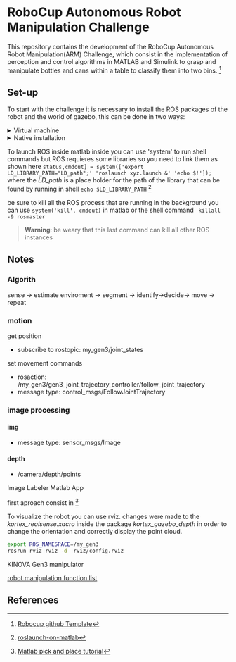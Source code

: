 # RoboCup Autonomous Robot Manipulation Challenge
This repository contains the development of the RoboCup Autonomous Robot Manipulation(ARM) Challenge, which consist in the implementation of perception and control algorithms in MATLAB and Simulink to grasp and manipulate bottles and cans within a table to classify them into two bins. [^template]


## Set-up
To start with the challenge it is necessary to install the ROS packages of the robot and the world of gazebo, this can be done in two ways:

<details close>
<summary>Virtual machine</summary>
If the configuration is done from Windows or you don't want to install ROS on Ubuntu (or other Linux distros), you can use the virtual machine provided by Robocup and Mathworks.

* VMWare
    1. Download the [VMWare Workstation](https://www.vmware.com/co/products/workstation-player/workstation-player-evaluation.html) version for your OS and install it. *Don't forget to select the use non comercial version when installing*.
    1. Download the [file](https://ssd.mathworks.com/supportfiles/ros/virtual_machines/v2/ros_melodic_dashing_gazebov9_linux_win_v3.zip) with the virtual machine and unzip.
    1. Finally, open the virtual machine and start it. When a window appears asking if you copied or moved the virtual machine, select *I copied it*.

* VirtualBox
    1. Download [Virtual Box](https://www.virtualbox.org/wiki/Downloads) version for your OS and install it (to use virtual box in full screen, install [Guest additions](https://www.virtualbox.org/manual/ch04.html).
    1. Follow the same step for VMWare.
    1. Set the network as NAT.
    1. Open the virtual machine and start it.
    
> For a complete installation guide, see [Mathworks page](https://la.mathworks.com/support/product/robotics/ros2-vm-installation-instructions-v4.html).

<p align="center">
    <img src="https://user-images.githubusercontent.com/30636259/163751315-c7d1fa6f-35cc-41d8-9890-12e9e77a1084.png" alt="vm" width="500px">
</p>

When the virtual machine is started, you can start ROS open the file **Example World 1.desktop** (or **Example World 2.desktop** to run the second world) in the *RoboCup Challenge* folder located in the desktop, or launch the nodes with the following commands:
```bash
cd ~
./start-robocup-example-world-1.sh # or ...world-2.sh
```
</details>


<details close>
<summary>Native installation</summary>
In order to use the host computer resources in a better way, it is possible to install ROS(melodic or noetic) and the necessary packages to run the challenge simulation.

1. Create a new ROS workspace or use a previous.
1. Clone [ros kortex](https://github.com/Kinovarobotics/ros_kortex) packages in the *src* folder:
    ```bash
    cd src
    git clone https://github.com/Kinovarobotics/ros_kortex -b kinetic-devel
    git reset --hard 6970f5b
    ```
    > It is necessary to clone the repository in the branch **kinetic-devel** and this version because the Robocup's packages are not compatible with the latest versions of this packages.
1. Remove packages that are not needed and can cause conflicts:
    ```bash
    rm -rfv !("kortex_control"|"kortex_description"|"kortex_gazebo") # Remove all packages except kortex_control, kortex_description and kortex_gazebo
    ```
1. Get the robocup packages from [virtual machine file](https://ssd.mathworks.com/supportfiles/ros/virtual_machines/v2/ros_melodic_dashing_gazebov9_linux_win_v3.zip). 
    1. Extract the file.
    1. Download and install [VMWare Workstation](https://www.vmware.com/co/products/workstation-player/workstation-player-evaluation.html).
    1. Open the virtual machine and sharing the files between host and guess, or use `vmware-mount`
        ```bash
        sudo mkdir /mnt/vmdkfile
        sudo vmware-mount <vm_folder_path>/ros_melodic_dashing_gazebov9.vmdk 1 /mnt/vmdkfile/
        ```
        > Don't forget shutdown the virtual machine (do not suspend it) and have `libaio` or `libaio1` installed.
    1. Copy the following folders from `mnt/vmdkfile/home/user/catkin_ws/src` to the *src* folder in your *ROS workspace*.
        * kortex_gazebo_camera
        * **kortex_gazebo_depth**
    1. Unmount the *.vmdk file*
        ```bash
        sudo vmware-mount -X
        sudo rm -rf /mnt/vmdkfile
        ```
1. Install all the necessary dependencies with the next command:
    ```bash
    rosdep install --from-paths src --ignore-src -y
    ```
1. Build the packages (`catkin build` if use *catkin tools*).  
    > Don't forget source the *devel/setup.bash* file in the *ROS workspace*.
1. Run the launch file with the following command:
    ```bash
    roslaunch kortex_gazebo_depth pickplace.launch world:=RoboCup_1.world # or RoboCup_2.world
    ```
    > If you have ROS noetic, you probably have problems with `--in-order` option in xacro when run the launch file, to fix it remove `--in-order` option in the line 40 of pickplace.launch in the *kortex_gazebo_depth* package.

<p align="center">
    <img src="https://user-images.githubusercontent.com/30636259/163854442-007a01d1-0c22-4884-a281-2e49dac8aa2f.png" alt="native roslaunch" width="700px">
</p>
</details>


To launch ROS inside matlab  inside you can use 'system' to run shell commands but ROS requieres some libraries so you need to link them as shown here `status,cmdout] = system(['export LD_LIBRARY_PATH="LD_path";' 'roslaunch xyz.launch &' 'echo $!']);` where the *LD_path* is a place holder for the path of the library that can be found by running in shell `echo $LD_LIBRARY_PATH` [^rosMatlab]

be sure to kill all the ROS process that are running in the background you can use `system('kill', cmdout)` in matlab or the shell command ` killall -9 rosmaster` 
> **Warning**: be weary that this last command can kill all other ROS instances 

## Notes
### Algorith 
sense ->  estimate enviroment -> segment -> identify->decide-> move -> repeat


### motion
get position
- subscribe to rostopic: my_gen3/joint_states

set movement commands
- rosaction: /my_gen3/gen3_joint_trajectory_controller/follow_joint_trajectory 
- message type: control_msgs/FollowJointTrajectory


### image processing
#### img
- message type: sensor_msgs/Image
#### depth
- /camera/depth/points 

Image Labeler Matlab App

first aproach consist in [^pick-place]

To visualize the robot you can use rviz. changes were made to the *kortex_realsense.xacro* inside the package *kortex_gazebo_depth*  in order to change the orientation and correctly display the point cloud. 

```bash 
export ROS_NAMESPACE=/my_gen3
rosrun rviz rviz -d  rviz/config.rviz
``` 

<!--
rosrun joint_state_publisher_gui joint_state_publisher_gui
https://github.com/cychitivav/robocup_arm_challenge


https://www.mathworks.com/help//ros/ug/work-with-specialized-ros-messages.html

-->

KINOVA Gen3 manipulator

[robot manipulation function list](https://www.mathworks.com/help/robotics/referencelist.html?type=function&listtype=cat&category=manipulators&blocktype=all&capability=)



## References 

[^rosMatlab]: [roslaunch-on-matlab](https://answers.ros.org/question/255008/roslaunch-on-matlab/)

[^template]: [Robocup github Template](https://github.com/mathworks-robotics/templates-robocup-robot-manipulation-challenge)

[^pick-place]: [Matlab pick and place tutorial](https://www.mathworks.com/help/robotics/ug/pick-and-place-workflow-in-gazebo-using-ros.html)
